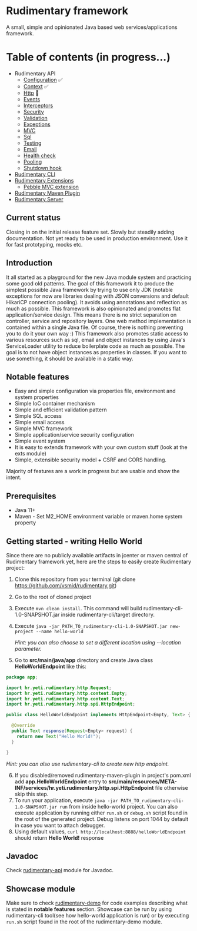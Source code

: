 # Rudimentary framework

A small, simple and opinionated Java based web services/applications framework. 

# Table of contents (in progress...)
* Rudimentary API
  * [Configuration](rudimentary-api/src/main/java/hr/yeti/rudimentary/config/README.md) :white_check_mark:
  * [Context](rudimentary-api/src/main/java/hr/yeti/rudimentary/context/README.md) :white_check_mark:
  * [Http](rudimentary-api/src/main/java/hr/yeti/rudimentary/http/README.md) :ant:
  * [Events](rudimentary-api/src/main/java/hr/yeti/rudimentary/events/README.md)
  * [Interceptors](rudimentary-api/src/main/java/hr/yeti/rudimentary/interceptor/README.md)
  * [Security](rudimentary-api/src/main/java/hr/yeti/rudimentary/security/README.md)
  * [Validation](rudimentary-api/src/main/java/hr/yeti/rudimentary/validation/README.md)
  * [Exceptions](rudimentary-api/src/main/java/hr/yeti/rudimentary/exception/README.md)
  * [MVC](rudimentary-api/src/main/java/hr/yeti/rudimentary/mvc/README.md)
  * [Sql](rudimentary-api/src/main/java/hr/yeti/rudimentary/sql/README.md)
  * [Testing](rudimentary-api/src/main/java/hr/yeti/rudimentary/test/README.md)
  * [Email](rudimentary-api/src/main/java/hr/yeti/rudimentary/email/README.md)
  * [Health check](rudimentary-api/src/main/java/hr/yeti/rudimentary/health/README.md)
  * [Pooling](rudimentary-api/src/main/java/hr/yeti/rudimentary/pooling/README.md)
  * [Shutdown hook](rudimentary-api/src/main/java/hr/yeti/rudimentary/shutdown/README.md)
* [Rudimentary CLI](rudimentary-cli/README.md)
* [Rudimentary Extensions](rudimentary-exts/README.md)
  * [Pebble MVC extension](rudimentary-exts/rudimentary-mvc-pebble-ext/README.md)
* [Rudimentary Maven Plugin](rudimentary-maven-plugin/README.md)
* [Rudimentary Server](rudimentary-server/README.md)

## Current status

Closing in on the initial release feature set. Slowly but steadily adding documentation. Not yet ready to be used in production environment. Use it for fast prototyping, mocks etc. 

## Introduction

It all started as a playground for the new Java module system and practicing some good old patterns.
The goal of this framework it to produce the simplest possible Java framework by trying to use only JDK (notable exceptions for now are libraries dealing with JSON conversions and default HikariCP connection pooling). It avoids using annotations and reflection as much as possible.
This framework is also opinionated and promotes flat application/service design. This means there is no strict separation on controller, service and repository layers. One web method implementation is contained within a single Java file. Of course, there is nothing preventing you to do it your own way :)
This framework also promotes static access to various resources such as sql, email and object instances by using Java's ServiceLoader utility to reduce boilerplate code as much as possible. The goal is to not have object instances as properties in classes. If you want to use something, it should be available in a static way.

## Notable features

* Easy and simple configuration via properties file, environment and system properties
* Simple IoC container mechanism
* Simple and efficient validation pattern
* Simple SQL access
* Simple email access
* Simple MVC framework
* Simple application/service security configuration
* Simple event system
* It is easy to extends framework with your own custom stuff (look at the exts module)
* Simple, extensible security model + CSRF and CORS handling.

Majority of features are a work in progress but are usable and show the intent.

## Prerequisites

* Java 11+
* Maven - Set M2_HOME environment variable or maven.home system property

## Getting started - writing Hello World

Since there are no publicly available artifacts in jcenter or maven central of Rudimentary framework yet, here are the steps to easily create Rudimentary project:

1. Clone this repository from your terminal (git clone https://github.com/vsmid/rudimentary.git)
2. Go to the root of cloned project
3. Execute `mvn clean install`. This command will build rudimentary-cli-1.0-SNAPSHOT.jar inside rudimentary-cli/target directory.
4. Execute `java -jar PATH_TO_rudimentary-cli-1.0-SNAPSHOT.jar new-project --name hello-world`
  
    *Hint: you can also choose to set a different location using --location parameter.*

5. Go to **src/main/java/app** directory and create Java class **HelloWorldEndpoint** like this:

```java
package app;

import hr.yeti.rudimentary.http.Request;
import hr.yeti.rudimentary.http.content.Empty;
import hr.yeti.rudimentary.http.content.Text;
import hr.yeti.rudimentary.http.spi.HttpEndpoint;

public class HelloWorldEndpoint implements HttpEndpoint<Empty, Text> {

  @Override
  public Text response(Request<Empty> request) {
    return new Text("Hello World!");
  }

}
```
  *Hint: you can also use rudimentary-cli to create new http endpoint.*

6. If you disabled/removed rudimentary-maven-plugin in project's pom.xml add **app.HelloWorldEndpoint** entry to **src/main/resources/META-INF/services/hr.yeti.rudimentary.http.spi.HttpEndpoint** file otherwise skip this step.
7. To run your application, execute `java -jar PATH_TO_rudimentary-cli-1.0-SNAPSHOT.jar run` from inside hello-world project.
You can also execute application by running either `run.sh` or `debug.sh` script found in the root of the generated project. Debug listens on port 1044 by default in case you want to attach debugger.
8. Using default values, `curl http://localhost:8888/helloWorldEndpoint` should return **Hello World!** response

## Javadoc

Check [rudimentary-api](./rudimentary-api) module for Javadoc.

## Showcase module

Make sure to check [rudimentary-demo](./rudimentary-demo/src/main/java/hr/yeti/rudimentary/demo/endpoint) for code examples describing what is stated in **notable features** section.
Showcase can be run by using rudimentary-cli tool(see how hello-world application is run) or by executing `run.sh` script found in the root of the rudimentary-demo module.
